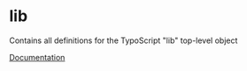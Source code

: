 # lib

Contains all definitions for the TypoScript "lib" top-level object

[Documentation](https://docs.typo3.org/m/typo3/reference-typoscript/11.5/en-us/TopLevelObjects/Other.html#temp-styles-lib)